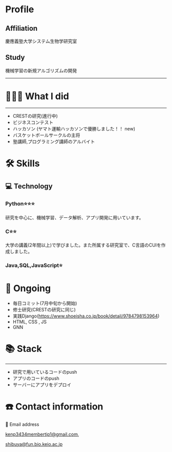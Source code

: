 # Profile

## Affiliation
慶應義塾大学システム生物学研究室

## Study
機械学習の新規アルゴリズムの開発

---

# **👩🏻‍💻** What I did

---

- CRESTの研究(進行中)
- ビジネスコンテスト
- ハッカソン (ヤマト運輸ハッカソンで優勝しました！！ new)
- バスケットボールサークルの主将
- 塾講師,プログラミング講師のアルバイト

# 🛠 Skills

## 💻 Technology

### Python⭐️⭐️⭐️
研究を中心に、機械学習、データ解析、アプリ開発に用いています。

### C⭐️⭐️

大学の講義(2年間以上)で学びました。また所属する研究室で、C言語のCUIを作成しました。

### Java,SQL,JavaScript⭐️

# 📜 Ongoing

- 毎日コミット(7月中旬から開始)
- 修士研究(CRESTの研究に同じ)
- 実践Django(https://www.shoeisha.co.jp/book/detail/9784798153964)
- HTML, CSS , JS
- GNN




# 📚 Stack

---

- 研究で用いているコードのpush
- アプリのコードのpush
- サーバーにアプリをデプロイ

# ☎️ Contact information

📧 Email address

kenp3434membertip1@gmail.com, 

shibuya@fun.bio.keio.ac.jp

